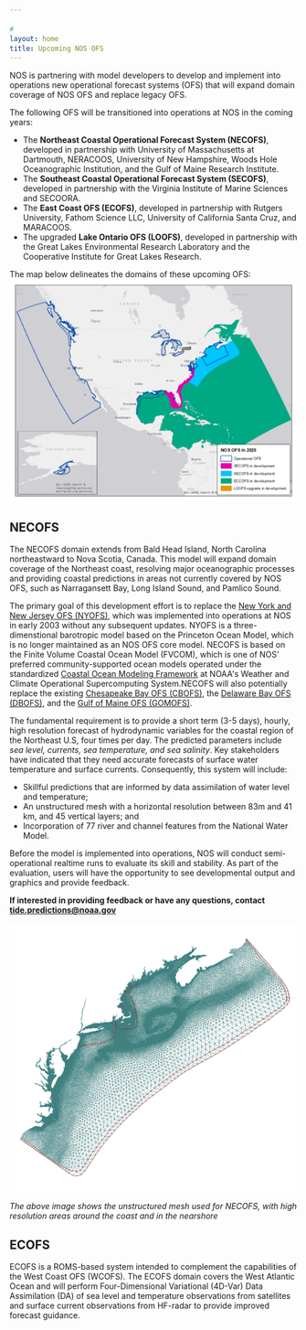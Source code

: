 ```yaml
---

#
layout: home
title: Upcoming NOS OFS
---
```


NOS is partnering with model developers to develop and implement into operations new operational forecast systems (OFS) that will expand domain coverage of NOS OFS and replace legacy OFS. 

The following OFS will be transitioned into operations at NOS in the coming years:
* The **Northeast Coastal Operational Forecast System (NECOFS)**, developed in partnership with University of Massachusetts at Dartmouth, NERACOOS, University of New Hampshire, Woods Hole Oceanographic Institution, and the Gulf of Maine Research Institute.
* The **Southeast Coastal Operational Forecast System (SECOFS)**, developed in partnership with the Virginia Institute of Marine Sciences and SECOORA.
* The **East Coast OFS (ECOFS)**, developed in partnership with Rutgers University, Fathom Science LLC, University of California Santa Cruz, and MARACOOS.
* The upgraded **Lake Ontario OFS (LOOFS)**, developed in partnership with the Great Lakes Environmental Research Laboratory and the Cooperative Institute for Great Lakes Research.

The map below delineates the domains of these upcoming OFS:
![OFS map](https://raw.githubusercontent.com/NOAA-CO-OPS/NOS-OFS-in-dev/refs/heads/main/images/OFSCoverage.png "Map of existing and future OFS coverage")

## NECOFS
The NECOFS domain extends from Bald Head Island, North Carolina northeastward to Nova Scotia, Canada. This model will expand domain coverage of the Northeast coast, resolving major oceanographic processes and providing coastal predictions in areas not currently covered by NOS OFS, such as Narragansett Bay, Long Island Sound, and Pamlico Sound.

The primary goal of this development effort is to replace the [New York and New Jersey OFS (NYOFS)](https://tidesandcurrents.noaa.gov/ofs/nyofs/nyofs.html), which was implemented into operations at NOS in early 2003 without any subsequent updates. NYOFS is a three-dimenstional barotropic model based on the Princeton Ocean Model, which is no longer maintained as an NOS OFS core model. NECOFS is based on the Finite Volume Coastal Ocean Model (FVCOM), which is one of NOS' preferred community-supported ocean models operated under the standardized [Coastal Ocean Modeling Framework](https://tidesandcurrents.noaa.gov/publications/NOAA_Technical_Report_NOS_COOPS_069.pdf) at NOAA's Weather and Climate Operational Supercomputing System.NECOFS will also potentially replace the existing [Chesapeake Bay OFS (CBOFS)](https://tidesandcurrents.noaa.gov/ofs/cbofs/cbofs.html), the [Delaware Bay OFS (DBOFS)](https://tidesandcurrents.noaa.gov/ofs/dbofs/dbofs.html), and the [Gulf of Maine OFS (GOMOFS)](https://tidesandcurrents.noaa.gov/ofs/gomofs/gomofs.html).
 
The fundamental requirement is to provide a short term (3-5 days), hourly, high resolution forecast of hydrodynamic variables for the coastal region of the Northeast U.S, four times per day. The predicted parameters include *sea level, currents, sea temperature, and sea salinity*. Key stakeholders have indicated that they need accurate forecasts of surface water temperature and surface currents. Consequently, this system will include:
* Skillful predictions that are informed by data assimilation of water level and temperature;
* An unstructured mesh with a horizontal resolution between 83m and 41 km, and 45 vertical layers; and
* Incorporation of 77 river and channel features from the National Water Model.

Before the model is implemented into operations, NOS will conduct semi-operational realtime runs to evaluate its skill and stability. As part of the evaluation, users will have the opportunity to see developmental output and graphics and provide feedback.

**If interested in providing feedback or have any questions, contact [tide.predictions@noaa.gov](tide.predictions@noaa.gov)**

![NECOFS mesh](https://raw.githubusercontent.com/NOAA-CO-OPS/NOS-OFS-in-dev/refs/heads/main/images/NECOFS-mesh.png "Map of unstructured, FVCOM-based NECOFS mesh")

*The above image shows the unstructured mesh used for NECOFS, with high resolution areas around the coast and in the nearshore*

## ECOFS

ECOFS is a ROMS-based system intended to complement the capabilities of the West Coast OFS (WCOFS). The ECOFS domain covers the West Atlantic Ocean and will perform Four-Dimensional Variational (4D-Var) Data Assimilation (DA) of sea level and temperature observations from satellites and surface current observations from HF-radar to provide improved forecast guidance.










